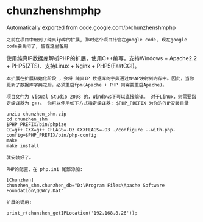 # chunzhenshmphp
Automatically exported from code.google.com/p/chunzhenshmphp

    之前在项目中用到了纯真ip库的扩展, 那时这个项目托管在google code, 现在google code要关闭了, 留在这里备用

使用纯真IP数据库解析PHP的扩展，使用C++编写，支持Windows + Apache2.2 + PHP5(ZTS)、支持Linux + Nginx + PHP5(FastCGI)。

    本扩展在扩展初始化阶段 ，会将 纯真IP 数据库的字典通过MMAP映射到内存中。因此，当你更新了数据库字典之后，必须重启fpm(Apache + PHP 则需要重启Apache)。 

    项目文件为 Visual Studio 2008 的，Windows下可以直接编译。 对于Linux，则需要指定编译器为 g++。 你可以使用如下方式指定编译器: $PHP_PREFIX 为你的PHP安装目录 

    unzip chunzhen_shm.zip
    cd chunzhen_shm
    $PHP_PREFIX/bin/phpize
    CC=g++ CXX=g++ CFLAGS=-O3 CXXFLAGS=-O3 ./configure --with-php-config=$PHP_PREFIX/bin/php-config
    make
    make install

    就安装好了。 

    PHP的配置，在 php.ini 尾部添加:

    [Chunzhen]
    chunzhen_shm.chunzhen_db="D:\Program Files\Apache Software Foundation\QQWry.Dat"

    扩展的调用:

    print_r(chunzhen_getIPLocation('192.168.8.26'));
